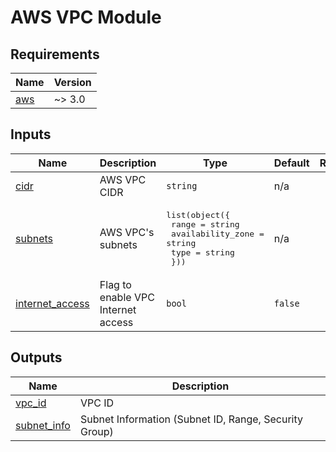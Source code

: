 <!-- BEGIN_TF_DOCS -->
# AWS VPC Module
## Requirements

| Name | Version |
|------|---------|
| <a name="requirement_aws"></a> [aws](#requirement\_aws) | ~> 3.0 |
## Inputs

| Name | Description | Type | Default | Required |
|------|-------------|------|---------|:--------:|
| <a name="input_cidr"></a> [cidr](#input\_cidr) | AWS VPC CIDR | `string` | n/a | yes |
| <a name="input_subnets"></a> [subnets](#input\_subnets) | AWS VPC's subnets | <pre>list(object({<br>    range             = string<br>    availability_zone = string<br>    type              = string<br>  }))</pre> | n/a | yes |
| <a name="input_internet_access"></a> [internet\_access](#input\_internet\_access) | Flag to enable VPC Internet access | `bool` | `false` | no |
## Outputs

| Name | Description |
|------|-------------|
| <a name="output_vpc_id"></a> [vpc\_id](#output\_vpc\_id) | VPC ID |
| <a name="output_subnet_info"></a> [subnet\_info](#output\_subnet\_info) | Subnet Information (Subnet ID, Range, Security Group) |
<!-- END_TF_DOCS -->